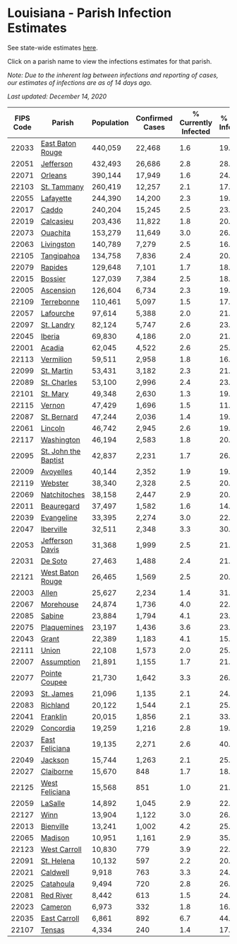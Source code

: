 # Louisiana - Parish Infection Estimates

See state-wide estimates [here](/infections/us-la).

Click on a parish name to view the infections estimates for that parish.

*Note: Due to the inherent lag between infections and reporting of cases, our estimates of infections are as of 14 days ago.*

*Last updated: December 14, 2020*

|   FIPS Code |                                       Parish |   Population |   Confirmed Cases |   % Currently Infected |   % Total Infected |
|-------------|----------------------------------------------|--------------|-------------------|------------------------|--------------------|
|       22033 |         [East Baton Rouge](east-baton-rouge) |      440,059 |            22,468 |                    1.6 |               19.0 |
|       22051 |                       [Jefferson](jefferson) |      432,493 |            26,686 |                    2.8 |               28.0 |
|       22071 |                           [Orleans](orleans) |      390,144 |            17,949 |                    1.6 |               24.7 |
|       22103 |                   [St. Tammany](st.-tammany) |      260,419 |            12,257 |                    2.1 |               17.4 |
|       22055 |                       [Lafayette](lafayette) |      244,390 |            14,200 |                    2.3 |               19.8 |
|       22017 |                               [Caddo](caddo) |      240,204 |            15,245 |                    2.5 |               23.5 |
|       22019 |                       [Calcasieu](calcasieu) |      203,436 |            11,822 |                    1.8 |               20.3 |
|       22073 |                         [Ouachita](ouachita) |      153,279 |            11,649 |                    3.0 |               26.2 |
|       22063 |                     [Livingston](livingston) |      140,789 |             7,279 |                    2.5 |               16.9 |
|       22105 |                     [Tangipahoa](tangipahoa) |      134,758 |             7,836 |                    2.4 |               20.5 |
|       22079 |                           [Rapides](rapides) |      129,648 |             7,101 |                    1.7 |               18.7 |
|       22015 |                           [Bossier](bossier) |      127,039 |             7,384 |                    2.5 |               18.9 |
|       22005 |                       [Ascension](ascension) |      126,604 |             6,734 |                    2.3 |               19.2 |
|       22109 |                     [Terrebonne](terrebonne) |      110,461 |             5,097 |                    1.5 |               17.4 |
|       22057 |                       [Lafourche](lafourche) |       97,614 |             5,388 |                    2.0 |               21.5 |
|       22097 |                     [St. Landry](st.-landry) |       82,124 |             5,747 |                    2.6 |               23.5 |
|       22045 |                             [Iberia](iberia) |       69,830 |             4,186 |                    2.0 |               21.9 |
|       22001 |                             [Acadia](acadia) |       62,045 |             4,522 |                    2.6 |               25.4 |
|       22113 |                       [Vermilion](vermilion) |       59,511 |             2,958 |                    1.8 |               16.7 |
|       22099 |                     [St. Martin](st.-martin) |       53,431 |             3,182 |                    2.3 |               21.5 |
|       22089 |                   [St. Charles](st.-charles) |       53,100 |             2,996 |                    2.4 |               23.9 |
|       22101 |                         [St. Mary](st.-mary) |       49,348 |             2,630 |                    1.3 |               19.7 |
|       22115 |                             [Vernon](vernon) |       47,429 |             1,696 |                    1.5 |               11.7 |
|       22087 |                   [St. Bernard](st.-bernard) |       47,244 |             2,036 |                    1.4 |               19.5 |
|       22061 |                           [Lincoln](lincoln) |       46,742 |             2,945 |                    2.6 |               19.9 |
|       22117 |                     [Washington](washington) |       46,194 |             2,583 |                    1.8 |               20.9 |
|       22095 | [St. John the Baptist](st.-john-the-baptist) |       42,837 |             2,231 |                    1.7 |               26.8 |
|       22009 |                       [Avoyelles](avoyelles) |       40,144 |             2,352 |                    1.9 |               19.8 |
|       22119 |                           [Webster](webster) |       38,340 |             2,328 |                    2.5 |               20.2 |
|       22069 |                 [Natchitoches](natchitoches) |       38,158 |             2,447 |                    2.9 |               20.7 |
|       22011 |                     [Beauregard](beauregard) |       37,497 |             1,582 |                    1.6 |               14.3 |
|       22039 |                     [Evangeline](evangeline) |       33,395 |             2,274 |                    3.0 |               22.5 |
|       22047 |                       [Iberville](iberville) |       32,511 |             2,348 |                    3.3 |               30.0 |
|       22053 |           [Jefferson Davis](jefferson-davis) |       31,368 |             1,999 |                    2.5 |               21.7 |
|       22031 |                           [De Soto](de-soto) |       27,463 |             1,488 |                    2.4 |               21.0 |
|       22121 |         [West Baton Rouge](west-baton-rouge) |       26,465 |             1,569 |                    2.5 |               20.9 |
|       22003 |                               [Allen](allen) |       25,627 |             2,234 |                    1.4 |               31.0 |
|       22067 |                       [Morehouse](morehouse) |       24,874 |             1,736 |                    4.0 |               22.1 |
|       22085 |                             [Sabine](sabine) |       23,884 |             1,794 |                    4.1 |               23.6 |
|       22075 |                   [Plaquemines](plaquemines) |       23,197 |             1,436 |                    3.6 |               23.1 |
|       22043 |                               [Grant](grant) |       22,389 |             1,183 |                    4.1 |               15.6 |
|       22111 |                               [Union](union) |       22,108 |             1,573 |                    2.0 |               25.7 |
|       22007 |                     [Assumption](assumption) |       21,891 |             1,155 |                    1.7 |               21.3 |
|       22077 |               [Pointe Coupee](pointe-coupee) |       21,730 |             1,642 |                    3.3 |               26.7 |
|       22093 |                       [St. James](st.-james) |       21,096 |             1,135 |                    2.1 |               24.3 |
|       22083 |                         [Richland](richland) |       20,122 |             1,544 |                    2.1 |               25.9 |
|       22041 |                         [Franklin](franklin) |       20,015 |             1,856 |                    2.1 |               33.8 |
|       22029 |                       [Concordia](concordia) |       19,259 |             1,216 |                    2.8 |               19.6 |
|       22037 |             [East Feliciana](east-feliciana) |       19,135 |             2,271 |                    2.6 |               40.5 |
|       22049 |                           [Jackson](jackson) |       15,744 |             1,263 |                    2.1 |               25.9 |
|       22027 |                       [Claiborne](claiborne) |       15,670 |               848 |                    1.7 |               18.5 |
|       22125 |             [West Feliciana](west-feliciana) |       15,568 |               851 |                    1.0 |               21.7 |
|       22059 |                           [LaSalle](lasalle) |       14,892 |             1,045 |                    2.9 |               22.0 |
|       22127 |                                 [Winn](winn) |       13,904 |             1,122 |                    3.0 |               26.5 |
|       22013 |                       [Bienville](bienville) |       13,241 |             1,002 |                    4.2 |               25.4 |
|       22065 |                           [Madison](madison) |       10,951 |             1,161 |                    2.9 |               35.8 |
|       22123 |                 [West Carroll](west-carroll) |       10,830 |               779 |                    3.9 |               22.9 |
|       22091 |                     [St. Helena](st.-helena) |       10,132 |               597 |                    2.2 |               20.4 |
|       22021 |                         [Caldwell](caldwell) |        9,918 |               763 |                    3.3 |               24.7 |
|       22025 |                       [Catahoula](catahoula) |        9,494 |               720 |                    2.8 |               26.1 |
|       22081 |                       [Red River](red-river) |        8,442 |               613 |                    1.5 |               24.5 |
|       22023 |                           [Cameron](cameron) |        6,973 |               332 |                    1.8 |               16.0 |
|       22035 |                 [East Carroll](east-carroll) |        6,861 |               892 |                    6.7 |               44.1 |
|       22107 |                             [Tensas](tensas) |        4,334 |               240 |                    1.4 |               17.5 |